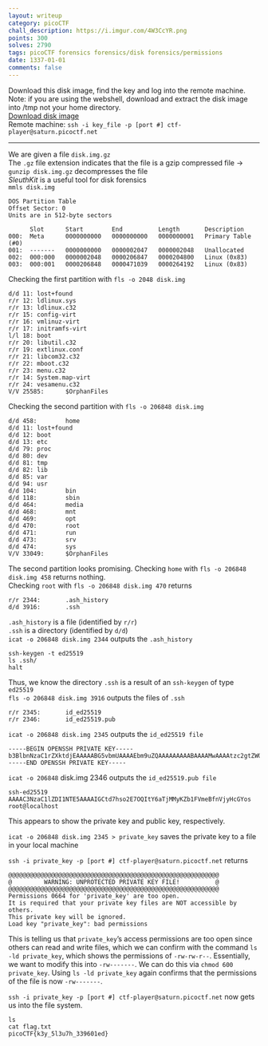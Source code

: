```yaml
---
layout: writeup
category: picoCTF
chall_description: https://i.imgur.com/4W3CcYR.png
points: 300
solves: 2790
tags: picoCTF forensics forensics/disk forensics/permissions
date: 1337-01-01
comments: false
---
```


Download this disk image, find the key and log into the remote machine.  
Note: if you are using the webshell, download and extract the disk image into /tmp not your home directory.  
[Download disk image](https://github.com/Nightxade/ctf-writeups/tree/master/assets/CTFs/picoCTF/onidisk.img.gz)  
Remote machine: `ssh -i key_file -p [port #] ctf-player@saturn.picoctf.net`  

---

We are given a file `disk.img.gz`  
The `.gz` file extension indicates that the file is a gzip compressed file → `gunzip disk.img.gz` decompresses the file  
*SleuthKit* is a useful tool for disk forensics  
`mmls disk.img`
```
DOS Partition Table
Offset Sector: 0
Units are in 512-byte sectors

      Slot      Start        End          Length       Description
000:  Meta      0000000000   0000000000   0000000001   Primary Table (#0)
001:  -------   0000000000   0000002047   0000002048   Unallocated
002:  000:000   0000002048   0000206847   0000204800   Linux (0x83)
003:  000:001   0000206848   0000471039   0000264192   Linux (0x83)
```
Checking the first partition with `fls -o 2048 disk.img`
```
d/d 11: lost+found
r/r 12: ldlinux.sys
r/r 13: ldlinux.c32
r/r 15: config-virt
r/r 16: vmlinuz-virt
r/r 17: initramfs-virt
l/l 18: boot
r/r 20: libutil.c32
r/r 19: extlinux.conf
r/r 21: libcom32.c32
r/r 22: mboot.c32
r/r 23: menu.c32
r/r 14: System.map-virt
r/r 24: vesamenu.c32
V/V 25585:      $OrphanFiles
```
Checking the second partition with `fls -o 206848 disk.img`
```
d/d 458:        home
d/d 11: lost+found
d/d 12: boot
d/d 13: etc
d/d 79: proc
d/d 80: dev
d/d 81: tmp
d/d 82: lib
d/d 85: var
d/d 94: usr
d/d 104:        bin
d/d 118:        sbin
d/d 464:        media
d/d 468:        mnt
d/d 469:        opt
d/d 470:        root
d/d 471:        run
d/d 473:        srv
d/d 474:        sys
V/V 33049:      $OrphanFiles
```

The second partition looks promising.
Checking `home` with `fls -o 206848 disk.img 458` returns nothing.  
Checking `root` with `fls -o 206848 disk.img 470` returns  
```
r/r 2344:       .ash_history
d/d 3916:       .ssh
```

`.ash_history` is a file (identified by `r/r`)  
`.ssh` is a directory (identified by `d/d`)  
`icat -o 206848 disk.img 2344` outputs the `.ash_history`  
```
ssh-keygen -t ed25519
ls .ssh/
halt
```


Thus, we know the directory `.ssh` is a result of an `ssh-keygen` of type `ed25519`  
`fls -o 206848 disk.img 3916` outputs the files of `.ssh`  
```
r/r 2345:       id_ed25519
r/r 2346:       id_ed25519.pub
```


`icat -o 206848 disk.img 2345` outputs the `id_ed25519 file`  
```
-----BEGIN OPENSSH PRIVATE KEY-----
b3BlbnNzaC1rZXktdjEAAAAABG5vbmUAAAAEbm9uZQAAAAAAAAABAAAAMwAAAAtzc2gtZWQyNTUxOQAAACBgrXe4bKNhOzkCLWOmk4zDMimW9RVZngX51Y8h3BmKLAAAAJgxpYKDMaWCgwAAAAtzc2gtZWQyNTUxOQAAACBgrXe4bKNhOzkCLWOmk4zDMimW9RVZngX51Y8h3BmKLAAAAECItu0F8DIjWxTp+KeMDvX1lQwYtUvP2SfSVOfMOChxYGCtd7hso2E7OQItY6aTjMMyKZb1FVmeBfnVjyHcGYosAAAADnJvb3RAbG9jYWxob3N0AQIDBAUGBw==
-----END OPENSSH PRIVATE KEY-----
```


`icat -o 206848` disk.img 2346 outputs the `id_ed25519.pub file`  

`ssh-ed25519 AAAAC3NzaC1lZDI1NTE5AAAAIGCtd7hso2E7OQItY6aTjMMyKZb1FVmeBfnVjyHcGYos root@localhost`


This appears to show the private key and public key, respectively.

`icat -o 206848 disk.img 2345 > private_key` saves the private key to a file in your local machine

`ssh -i private_key -p [port #] ctf-player@saturn.picoctf.net` returns  
```
@@@@@@@@@@@@@@@@@@@@@@@@@@@@@@@@@@@@@@@@@@@@@@@@@@@@@@@@@@@
@         WARNING: UNPROTECTED PRIVATE KEY FILE!          @
@@@@@@@@@@@@@@@@@@@@@@@@@@@@@@@@@@@@@@@@@@@@@@@@@@@@@@@@@@@
Permissions 0664 for 'private_key' are too open.
It is required that your private key files are NOT accessible by others.
This private key will be ignored.
Load key "private_key": bad permissions
```

This is telling us that `private_key`’s access permissions are too open since others can read and write files, which we can confirm with the command `ls -ld private_key`, which shows the permissions of ```-rw-rw-r--```. Essentially, we want to modify this into ```-rw-------```. We can do this via `chmod 600 private_key`. Using ```ls -ld private_key``` again confirms that the permissions of the file is now ```-rw-------```.  

```ssh -i private_key -p [port #] ctf-player@saturn.picoctf.net``` now gets us into the file system.  

<pre 
  class="command-line" 
  data-prompt="kali@kali $" 
  data-output="3"
><code class="language-bash">ls  
cat flag.txt  
picoCTF{k3y_5l3u7h_339601ed}  </code>
</pre>